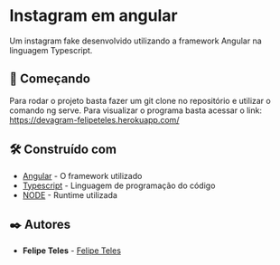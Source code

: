 # Instagram em angular

Um instagram fake desenvolvido utilizando a framework Angular na linguagem Typescript.

## 🚀 Começando

Para rodar o projeto basta fazer um git clone no repositório e utilizar o comando ng serve.
Para visualizar o programa basta acessar o link: https://devagram-felipeteles.herokuapp.com/

## 🛠️ Construído com

* [Angular]([http://www.dropwizard.io/1.0.2/docs/](https://angular.io/)) - O framework utilizado
* [Typescript](https://www.typescriptlang.org/) - Linguagem de programação do código
* [NODE](https://nodejs.org/en/) - Runtime utilizada

## ✒️ Autores

* **Felipe Teles** - [Felipe Teles](https://github.com/felipersteles)
